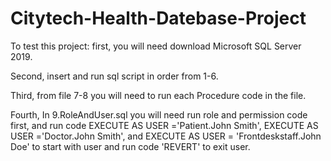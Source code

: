 # Citytech-Health-Datebase-Project

To test this project:
first, you will need download Microsoft SQL Server 2019.

Second, insert and run sql script in order from 1-6.

Third, from file 7-8 you will need to run each Procedure code in the file.

Fourth, In 9.RoleAndUser.sql you will need run role and permission code first, and run code EXECUTE AS USER ='Patient.John Smith', 
EXECUTE AS USER ='Doctor.John Smith', and EXECUTE AS USER = 'Frontdeskstaff.John Doe' to start with user and run code 'REVERT' to exit user.

